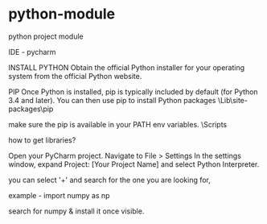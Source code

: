 # python-module
python project module

IDE - pycharm

INSTALL PYTHON
Obtain the official Python installer for your operating system from the official Python website.

PIP
Once Python is installed, pip is typically included by default (for Python 3.4 and later). You can then use pip to install Python packages
<pythod-install-location>\Lib\site-packages\pip 

make sure the pip is available in your PATH env variables.
<pythod-install-location>\Scripts

how to get libraries?

Open your PyCharm project.
Navigate to File > Settings
In the settings window, expand Project: [Your Project Name] and select Python Interpreter.

you can select '+' and search for the one you are looking for,

example - import numpy as np

search for numpy & install it once visible.
